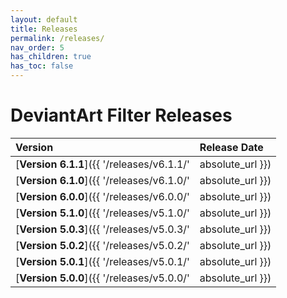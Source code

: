 ```yaml
---
layout: default
title: Releases
permalink: /releases/
nav_order: 5
has_children: true
has_toc: false
---
```


# DeviantArt Filter Releases

| Version                                                       | Release Date     |
| :------------------------------------------------------------ | :--------------- |
| [**Version 6.1.1**]({{ '/releases/v6.1.1/' | absolute_url }}) | RELEASE DATE TBD |
| [**Version 6.1.0**]({{ '/releases/v6.1.0/' | absolute_url }}) | May 18, 2020     |
| [**Version 6.0.0**]({{ '/releases/v6.0.0/' | absolute_url }}) | May 7, 2020      |
| [**Version 5.1.0**]({{ '/releases/v5.1.0/' | absolute_url }}) | February 6, 2019 |
| [**Version 5.0.3**]({{ '/releases/v5.0.3/' | absolute_url }}) | June 22, 2018    |
| [**Version 5.0.2**]({{ '/releases/v5.0.2/' | absolute_url }}) | June 16, 2018    |
| [**Version 5.0.1**]({{ '/releases/v5.0.1/' | absolute_url }}) | June 13, 2018    |
| [**Version 5.0.0**]({{ '/releases/v5.0.0/' | absolute_url }}) | May 13, 2018     |
